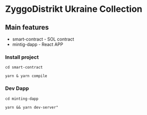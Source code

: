 # ZyggoDistrikt Ukraine Collection

## Main features

- smart-contract - SOL contract
- mintig-dapp - React APP

### Install project

`cd smart-contract`

`yarn & yarn compile`

### Dev Dapp

`cd minting-dapp`

`yarn && yarn dev-server"`
